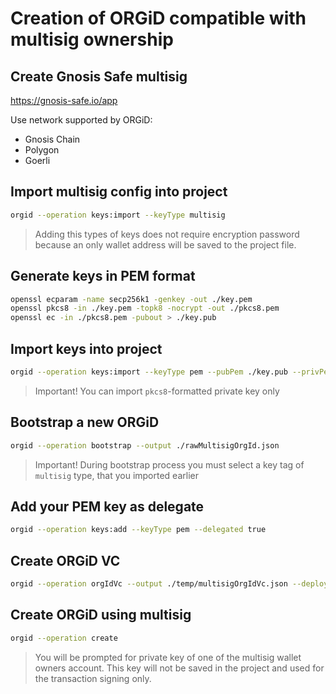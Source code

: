 # Creation of ORGiD compatible with multisig ownership

## Create Gnosis Safe multisig

https://gnosis-safe.io/app

Use network supported by ORGiD:

- Gnosis Chain
- Polygon
- Goerli

## Import multisig config into project

```bash
orgid --operation keys:import --keyType multisig
```

> Adding this types of keys does not require encryption password because an only wallet address will be saved to the project file.

## Generate keys in PEM format

```bash
openssl ecparam -name secp256k1 -genkey -out ./key.pem
openssl pkcs8 -in ./key.pem -topk8 -nocrypt -out ./pkcs8.pem
openssl ec -in ./pkcs8.pem -pubout > ./key.pub
```

## Import keys into project

```bash
orgid --operation keys:import --keyType pem --pubPem ./key.pub --privPem ./pkcs8.pem
```

> Important! You can import `pkcs8`-formatted private key only

## Bootstrap a new ORGiD

```bash
orgid --operation bootstrap --output ./rawMultisigOrgId.json
```

> Important! During bootstrap process you must select a key tag of `multisig` type, that you imported earlier

## Add your PEM key as delegate

```bash
orgid --operation keys:add --keyType pem --delegated true
```

## Create ORGiD VC

```bash
orgid --operation orgIdVc --output ./temp/multisigOrgIdVc.json --deploy ipfs
```

## Create ORGiD using multisig

```bash
orgid --operation create
```

> You will be prompted for private key of one of the multisig wallet owners account. This key will not be saved in the project and used for the transaction signing only.
